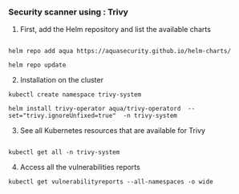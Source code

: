 ### Security scanner using : Trivy

1. First, add the Helm repository and list the available charts

```

helm repo add aqua https://aquasecurity.github.io/helm-charts/

helm repo update 
```

2. Installation on the cluster

```
kubectl create namespace trivy-system 

helm install trivy-operator aqua/trivy-operatord  --set="trivy.ignoreUnfixed=true"  -n trivy-system
```

3. See all Kubernetes resources that are available for Trivy

```

kubectl get all -n trivy-system
```


4. Access all the vulnerabilities reports

```
kubectl get vulnerabilityreports --all-namespaces -o wide 

```


